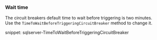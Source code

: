 ### Wait time

The circuit breakers default time to wait before triggering is two minutes. Use the `TimeToWaitBeforeTriggeringCircuitBreaker` method to change it.

snippet: sqlserver-TimeToWaitBeforeTriggeringCircuitBreaker
